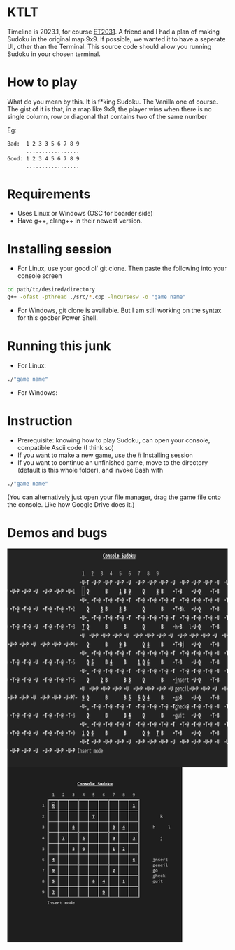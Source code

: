 # KTLT
Timeline is 2023.1, for course [ET2031](https://tailieuhust.com/tai-lieu-ky-thuat-lap-trinh-hust/). A friend and I had a plan of making Sudoku in the original map 9x9. If possible, we wanted it to have a seperate UI, other than the Terminal. This source code should allow you running Sudoku in your chosen terminal.

# How to play 
What do you mean by this. It is f*king Sudoku. The Vanilla one of course.
The gist of it is that, in a map like 9x9, the player wins when there is no single column, row or diagonal that contains two of the same number

Eg:
```bash
Bad:  1 2 3 3 5 6 7 8 9
      .................
Good: 1 2 3 4 5 6 7 8 9
      .................
```
# Requirements
- Uses Linux or Windows (OSC for boarder side)
- Have g++, clang++ in their newest version.
# Installing session
- For Linux, use your good ol' git clone. Then paste the following into your console screen
```bash
cd path/to/desired/directory
g++ -ofast -pthread ./src/*.cpp -lncursesw -o "game name"
```
- For Windows, git clone is available. But I am still working on the syntax for this goober Power Shell.
# Running this junk
- For Linux:
```bash
./"game name"
```
- For Windows:
# Instruction
- Prerequisite: knowing how to play Sudoku, can open your console, compatible Ascii code (I think so)
- If you want to make a new game, use the # Installing session
- If you want to continue an unfinished game, move to the directory (default is this whole folder), and invoke Bash with
```bash
./"game name"
```
(You can alternatively just open your file manager, drag the game file onto the console. Like how Google Drive does it.)
# Demos and bugs
<img align="left" width="700" height="500" src="https://github.com/SaxoCatto/KTLT/blob/main/Bug_encoding.png">
<img align="left" width="400" height="400" src="https://github.com/SaxoCatto/KTLT/blob/main/FINAL_in_console.png">

